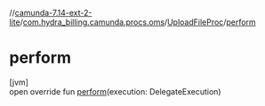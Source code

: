 //[camunda-7.14-ext-2-lite](../../../index.md)/[com.hydra_billing.camunda.procs.oms](../index.md)/[UploadFileProc](index.md)/[perform](perform.md)

# perform

[jvm]\
open override fun [perform](perform.md)(execution: DelegateExecution)
